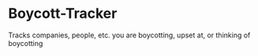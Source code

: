 # Boycott-Tracker
Tracks companies, people, etc. you are boycotting, upset at, or thinking of boycotting
